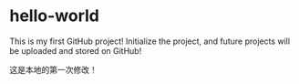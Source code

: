 # hello-world
This is my first GitHub project!
Initialize the project, and future projects will be uploaded and stored on GitHub!

这是本地的第一次修改！